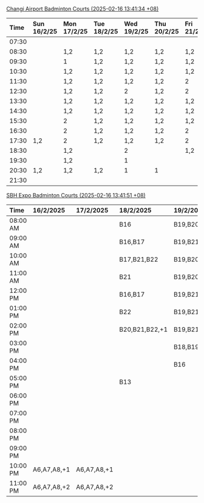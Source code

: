 [Changi Airport Badminton Courts (2025-02-16 13:41:34 +08)](https://www.carc.org.sg/FacilityBooking.aspx)

| Time   | Sun 16/2/25   | Mon 17/2/25   | Tue 18/2/25   | Wed 19/2/25   | Thu 20/2/25   | Fri 21/2/25   | Sat 22/2/25   |
|:-------|:--------------|:--------------|:--------------|:--------------|:--------------|:--------------|:--------------|
| 07:30  |               |               |               |               |               |               |               |
| 08:30  |               | 1,2           | 1,2           | 1,2           | 1,2           | 1,2           |               |
| 09:30  |               | 1             | 1,2           | 1,2           | 1,2           | 1,2           | 1,2           |
| 10:30  |               | 1,2           | 1,2           | 1,2           | 1,2           | 1,2           | 1,2           |
| 11:30  |               | 1,2           | 1,2           | 1,2           | 1,2           | 2             | 1,2           |
| 12:30  |               | 1,2           | 1,2           | 2             | 1,2           | 2             | 1,2           |
| 13:30  |               | 1,2           | 1,2           | 1,2           | 1,2           | 1,2           | 1             |
| 14:30  |               | 1,2           | 1,2           | 1,2           | 1,2           | 1,2           |               |
| 15:30  |               | 2             | 1,2           | 1,2           | 1,2           | 1,2           | 2             |
| 16:30  |               | 2             | 1,2           | 1,2           | 1,2           | 2             | 1,2           |
| 17:30  | 1,2           | 2             | 1,2           | 1,2           | 1,2           | 2             | 1,2           |
| 18:30  |               | 1,2           |               | 2             |               | 1,2           | 1,2           |
| 19:30  |               | 1,2           |               | 1             |               |               | 1             |
| 20:30  | 1,2           | 1,2           | 1,2           | 1             | 1             |               | 1             |
| 21:30  |               |               |               |               |               |               |               |

[SBH Expo Badminton Courts (2025-02-16 13:41:51 +08)](https://singaporebadmintonhall.getomnify.com/widgets/O3MRKGBH359GA55KHMG1RD)

| Time     | 16/2/2025   | 17/2/2025   | 18/2/2025      | 19/2/2025      | 20/2/2025      | 21/2/2025      | 22/2/2025      |
|:---------|:------------|:------------|:---------------|:---------------|:---------------|:---------------|:---------------|
| 08:00 AM |             |             | B16            | B19,B20,B22,+2 | B19,B21,B22,+4 | B19,B21,B22,+4 | B16,B17        |
| 09:00 AM |             |             | B16,B17        | B19,B21,B22,+4 | B19,B21,B22,+4 | B20,B21,B22,+2 | B16,B17        |
| 10:00 AM |             |             | B17,B21,B22    | B19,B20,B22,+1 | B19,B21,B22,+4 | B20,B21,B22,+3 | B19,B20,B22,+3 |
| 11:00 AM |             |             | B21            | B19,B20,B22,+3 | B17,B20,B21,+1 | B19,B21,B22,+2 | B19,B20,B22,+3 |
| 12:00 PM |             |             | B16,B17        | B19,B21,B22,+4 | B18,B20,B21,+2 | B21,B22        | B19,B20,B22,+3 |
| 01:00 PM |             |             | B22            | B19,B21,B22,+4 | B20,B21,B22,+2 | B17,B21,B22    | B18,B19,B22,+2 |
| 02:00 PM |             |             | B20,B21,B22,+1 | B19,B21,B22,+4 | B20,B21,B22,+2 | B16,B21,B22    | B19,B21,B22,+2 |
| 03:00 PM |             |             |                | B18,B19,B20,+2 | B19,B22        | B18,B20,B21,+1 | B18,B19,B20    |
| 04:00 PM |             |             |                | B16            |                |                |                |
| 05:00 PM |             |             | B13            |                | B16            |                |                |
| 06:00 PM |             |             |                |                |                |                |                |
| 07:00 PM |             |             |                |                |                |                |                |
| 08:00 PM |             |             |                |                |                |                |                |
| 09:00 PM |             |             |                |                |                |                |                |
| 10:00 PM | A6,A7,A8,+1 | A6,A7,A8,+1 |                |                |                |                | B17,B20,B21,+6 |
| 11:00 PM | A6,A7,A8,+2 | A6,A7,A8,+2 |                |                |                |                | B20,B21,B22,+7 |
